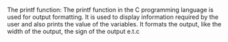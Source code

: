 The printf function: The printf function in the C programming language is used for output formatting. It is used to display information required by the user and also prints the value of the variables. It formats the output, like the width of the output, the sign of the output e.t.c
